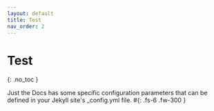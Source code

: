 ```yaml
---
layout: default
title: Test
nav_order: 2
---
```

# Test
{: .no_toc }

Just the Docs has some specific configuration parameters that can be defined in your Jekyll site's \_config.yml file.
#{: .fs-6 .fw-300 }
